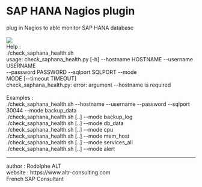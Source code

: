 # SAP HANA Nagios plugin
plug in Nagios to able monitor SAP HANA database<br>
<br>
<img src="https://github.com/rodolphe-alt/saphana_nagios/blob/main/images/demo_saphana_nagios_plugin.JPG">
<br>
Help :<br>
 ./check_saphana_health.sh<br>
usage: check_saphana_health.py [-h] --hostname HOSTNAME --username USERNAME<br>
                               --password PASSWORD --sqlport SQLPORT --mode<br>
                               MODE [--timeout TIMEOUT]<br>
check_saphana_health.py: error: argument --hostname is required<br>
<br>
Examples :<br>
./check_saphana_health.sh --hostname <SAPHANAHOSTNAME> --username <SAPHANAUSER> --password <SAPHANAPASSWORD> --sqlport 30044 --mode backup_data<br>
./check_saphana_health.sh [..] --mode backup_log<br>
./check_saphana_health.sh [..] --mode db_data<br>
./check_saphana_health.sh [..] --mode cpu<br>
./check_saphana_health.sh [..] --mode mem_host<br>
./check_saphana_health.sh [..] --mode services_all<br>
./check_saphana_health.sh [..] --mode alert<br>
<hr>
author : Rodolphe ALT<br>
website : https://www.altr-consulting.com<br>
French SAP Consultant<br>

